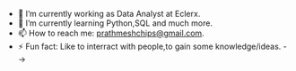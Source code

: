 
- 🔭 I’m currently working as Data Analyst at Eclerx.
- 🌱 I’m currently learning Python,SQL and much more.
- 📫 How to reach me: prathmeshchips@gmail.com.
- ⚡ Fun fact: Like to interract with people,to gain some knowledge/ideas.
-->
